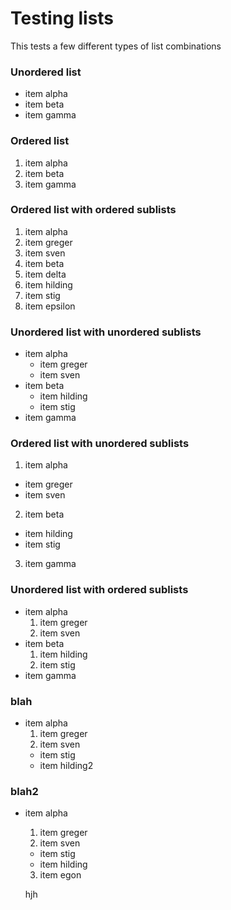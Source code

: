 # Testing lists 

This tests a few different types of list combinations

### Unordered list 
* item alpha
* item beta
* item gamma
### Ordered list 
1. item alpha
2. item beta
3. item gamma
### Ordered list with ordered sublists 
1. item alpha
  1. item greger
  2. item sven
2. item beta
3. item delta
  1. item hilding
  2. item stig
4. item epsilon
### Unordered list with unordered sublists 
* item alpha
  * item greger
  * item sven
* item beta
  * item hilding
  * item stig
* item gamma
### Ordered list with unordered sublists 
1. item alpha
  * item greger
  * item sven
2. item beta
  * item hilding
  * item stig
3. item gamma
### Unordered list with ordered sublists 
* item alpha
  1. item greger
  2. item sven
* item beta
  1. item hilding
  2. item stig
* item gamma
### blah 
* item alpha
  1. item greger
  2. item sven
    * item stig
    * item hilding2
### blah2
* item alpha
  1. item greger
  2. item sven
    * item stig
    * item hilding
  3. item egon
    
    hjh